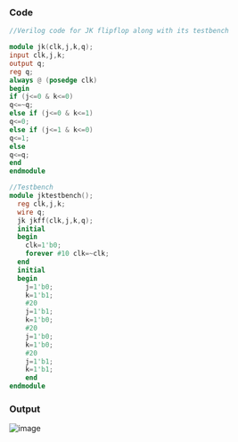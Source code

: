 ### Code
```Verilog
//Verilog code for JK flipflop along with its testbench

module jk(clk,j,k,q);
input clk,j,k;
output q;
reg q;
always @ (posedge clk)
begin
if (j<=0 & k<=0)
q<=~q;
else if (j<=0 & k<=1)
q<=0;
else if (j<=1 & k<=0)
q<=1;
else
q<=q;
end
endmodule

//Testbench
module jktestbench();
  reg clk,j,k;
  wire q;
  jk jkff(clk,j,k,q);
  initial
  begin
    clk=1'b0;
    forever #10 clk=~clk;
  end
  initial
  begin 
    j=1'b0;
    k=1'b1;
    #20
    j=1'b1;
    k=1'b0;
    #20
    j=1'b0;
    k=1'b0;
    #20
    j=1'b1;
    k=1'b1;
    end
endmodule
```
### Output
![image](https://github.com/userofmeet27/Verilog/assets/154442221/8ae1a553-ab6a-4611-b32a-db81ababeb45)
